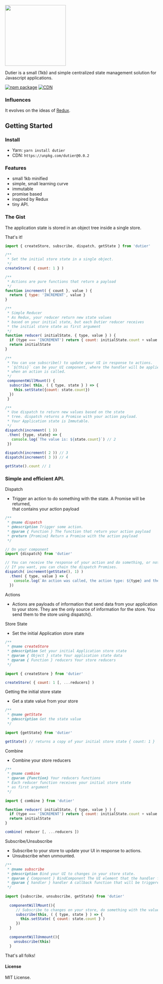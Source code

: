 <img width="200" src="https://raw.githubusercontent.com/luisvinicius167/dutier/master/img/logo.png"/> 

Dutier is a small (1kb) and simple centralized state management solution for Javascript applications. <br/>

[![npm package](https://img.shields.io/badge/npm-0.0.3-blue.svg)](https://www.npmjs.com/package/dutier)
[![CDN](https://img.shields.io/badge/cdn-0.0.3-ff69b4.svg)](https://unpkg.com/dutier@0.0.3)


### Influences
It evolves on the ideas of [Redux](https://github.com/reactjs/redux).

## Getting Started

### Install
* Yarn: ``` yarn install dutier ```
* CDN: ```https://unpkg.com/dutier@0.0.2```

### Features
 * small 1kb minified
 * simple, small learning curve
 * immutable
 * promise based
 * inspired by Redux
 * tiny API.

### The Gist
The application state is stored in an object tree inside a single store.

That's it!

```javascript
import { createStore, subscribe, dispatch, getState } from 'dutier'

/**
 * Set the initial store state in a single object.
 */
createStore( { count: 1 } )

/**
 * Actions are pure functions that return a payload
 */
function increment( { count }, value ) {
  return { type: 'INCREMENT', value }
}

/**
 * Simple Reducer
 * As Redux, your reducer return new state values
 * based on your initial state, but each Dutier reducer receives
 * the initial store state as first argument
 */
function reducer( initialState, { type, value } ) {
  if (type === 'INCREMENT') return { count: initialState.count + value }
  return initialState
}
    
/**
 * You can use subscribe() to update your UI in response to actions.
 * `${this}` can be your UI component, where the handler will be applied
 * when an action is called.
 */
 componentWillMount() {
  subscribe( this, ( { type, state } ) => {
    this.setState({count: state.count})
  })
 }

/**
 * Use dispatch to return new values based on the state
 * tree. dispatch returns a Promise with your action payload. 
 * Your Application state is Immutable.
 */
dispatch(increment( 1 ))
 .then( {type, state} => {
   console.log(`The value is: ${state.count}`) // 2
 })
 
dispatch(increment( 2 )) // 3
dispatch(increment( 3 )) // 4

getState().count // 1
```

### Simple and efficient API.

Dispatch
 * Trigger an action to do something with the state. A Promise will be returned, <br> that contains your action payload
```javascript
/**
 * @name dispatch
 * @description Trigger some action.
 * @param { Function } The function that return your action payload
 * @return {Promise} Return a Promise with the action payload
 */

// On your component
import {dispatch} from 'dutier'

// You can receive the response of your action and do something, or not.
// If you want, you can chain the dispatch Promises.
dispatch( increment(getState(), 1) )
  .then( { type, value } => {
    console.log(`An action was called, the action type: ${type} and the action value: ${value}.`);
  })
```

Actions
 * Actions are payloads of information that send data from your application to your store. They are the only source of information for the store. You send them to the store using dispatch().



Store State
 * Set the initial Application store state
```javascript
/**
 * @name createStore
 * @description Set your initial Application store state
 * @param { Object } state Your application state data
 * @param { Function } reducers Your store reducers
 */
 
import { createStore } from 'dutier'

createStore( { count: 1 [, ...reducers] )
```

Getting the initial store state
 * Get a state value from your store
```javascript
/**
 * @name getState
 * @description Get the state value
 */
 
import {getState} from 'dutier'

getState() // returns a copy of your initial store state { count: 1 }
```

Combine
 * Combine your store reducers
```javascript
/**
 * @name combine
 * @param {Function} Your reducers functions
 * Each reducer function receives your initial store state
 * as first argument
 */
 
import { combine } from 'dutier'

function reducer( initialState, { type, value } ) {
  if (type === 'INCREMENT') return { count: initialState.count + value }
  return initialState
}

combine( reducer [, ...reducers ])
```


Subscribe/Unsubscribe
 * Subscribe to your store to update your UI in response to actions.
 * Unsubscribe when unmounted.
```javascript
/**
 * @name subscribe
 * @description Bind your UI to changes in your store state.
 * @param { Component } BindComponent The UI element that the handler function will be bound to.
 * @param { handler } handler A callback function that will be triggered in response to actions.
 */
 
import {subscribe, unsubscribe, getState} from 'dutier'
  
  componentWillMount(){
     // Subscribe to changes on your store, do something with the value.
     subscribe(this, ( { type, state } ) => {
       this.setState( { count: state.count } )
     })
  }
  
  componentWillUnmount(){
    unsubscribe(this)
  }
```

That's all folks!


#### License
MIT License.
